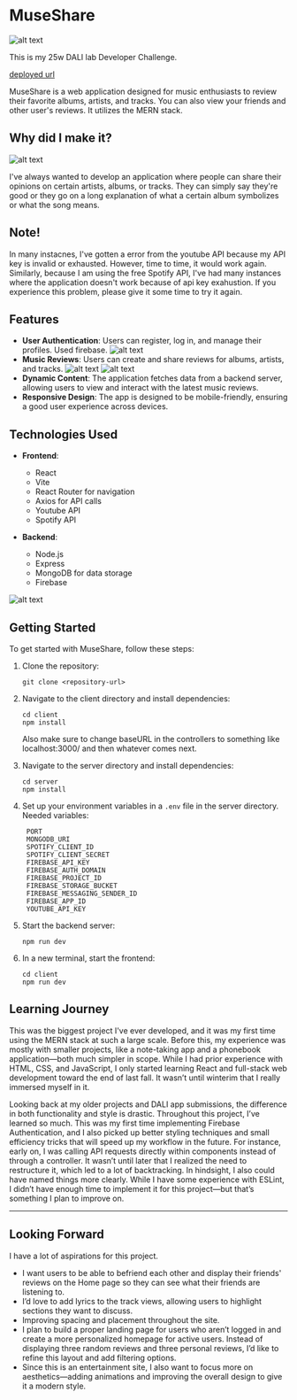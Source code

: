 # MuseShare
![alt text](./pictures/home.png)

This is my 25w DALI lab Developer Challenge. 

[deployed url](https://react-intro-gene-themachine.onrender.com/)

MuseShare is a web application designed for music enthusiasts to review their favorite albums, artists, and tracks. 
You can also view your friends and other user's reviews. It utilizes the MERN stack.

## Why did I make it?
![alt text](./pictures/seereview.png)

I've always wanted to develop an application where people can share their opinions on
certain artists, albums, or tracks. They can simply say they're good or they go on a long explanation
of what a certain album symbolizes or what the song means. 

## Note!

In many instacnes, I've gotten a error from the youtube API because my API key is invalid or exhausted. However, time to time, it would work again. 
Similarly, because I am using the free Spotify API, I've had many instances where the application doesn't work because of api key exahustion. If you 
experience this problem, please give it some time to try it again. 

## Features

- **User Authentication**: Users can register, log in, and manage their profiles. Used firebase.
  ![alt text](./pictures/login.png)
- **Music Reviews**: Users can create and share reviews for albums, artists, and tracks.
  ![alt text](./pictures/addreview.png)
  ![alt text](./pictures/seereviews.png)
- **Dynamic Content**: The application fetches data from a backend server, allowing users to view and interact with the latest music reviews.
- **Responsive Design**: The app is designed to be mobile-friendly, ensuring a good user experience across devices.

## Technologies Used

- **Frontend**: 
  - React
  - Vite
  - React Router for navigation
  - Axios for API calls
  - Youtube API
  - Spotify API

- **Backend**: 
  - Node.js
  - Express
  - MongoDB for data storage
  - Firebase
 
![alt text](./pictures/profile.png)

## Getting Started

To get started with MuseShare, follow these steps:

1. Clone the repository:
   ```
   git clone <repository-url>
   ```

2. Navigate to the client directory and install dependencies:
   ```
   cd client
   npm install
   ```
   Also make sure to change baseURL in the controllers to something like localhost:3000/ and then whatever comes next. 

4. Navigate to the server directory and install dependencies:
   ```
   cd server
   npm install
   ```

5. Set up your environment variables in a `.env` file in the server directory.
   Needed variables:
     ```
      PORT
      MONGODB_URI
      SPOTIFY_CLIENT_ID
      SPOTIFY_CLIENT_SECRET
      FIREBASE_API_KEY
      FIREBASE_AUTH_DOMAIN
      FIREBASE_PROJECT_ID
      FIREBASE_STORAGE_BUCKET
      FIREBASE_MESSAGING_SENDER_ID
      FIREBASE_APP_ID
      YOUTUBE_API_KEY
     ```

7. Start the backend server:
   ```
   npm run dev
   ```

8. In a new terminal, start the frontend:
   ```
   cd client
   npm run dev
   ```


## Learning Journey  

This was the biggest project I've ever developed, and it was my first time using the MERN stack at such a large scale. Before this, my experience was mostly with smaller projects, like a note-taking app and a phonebook application—both much simpler in scope. While I had prior experience with HTML, CSS, and JavaScript, I only started learning React and full-stack web development toward the end of last fall. It wasn’t until winterim that I really immersed myself in it.  

Looking back at my older projects and DALI app submissions, the difference in both functionality and style is drastic. Throughout this project, I’ve learned so much. This was my first time implementing Firebase Authentication, and I also picked up better styling techniques and small efficiency tricks that will speed up my workflow in the future. For instance, early on, I was calling API requests directly within components instead of through a controller. It wasn’t until later that I realized the need to restructure it, which led to a lot of backtracking. In hindsight, I also could have named things more clearly. While I have some experience with ESLint, I didn’t have enough time to implement it for this project—but that’s something I plan to improve on.  

---

## Looking Forward  

I have a lot of aspirations for this project.  

- I want users to be able to befriend each other and display their friends' reviews on the Home page so they can see what their friends are listening to.  
- I’d love to add lyrics to the track views, allowing users to highlight sections they want to discuss.  
- Improving spacing and placement throughout the site. 
- I plan to build a proper landing page for users who aren’t logged in and create a more personalized homepage for active users. Instead of displaying three random reviews and three personal reviews, I’d like to refine this layout and add filtering options.  
- Since this is an entertainment site, I also want to focus more on aesthetics—adding  animations and improving the overall design to give it a modern style. 


